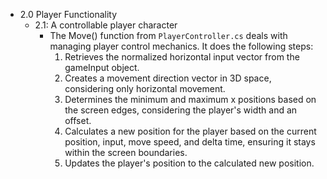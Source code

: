 * 2.0 Player Functionality
  * 2.1: A controllable player character
    * The Move() function from `PlayerController.cs` deals with managing player control mechanics. It does the following steps:
       1. Retrieves the normalized horizontal input vector from the gameInput object.
       2. Creates a movement direction vector in 3D space, considering only horizontal movement.
       3. Determines the minimum and maximum x positions based on the screen edges, considering the player's width and an offset.
       4. Calculates a new position for the player based on the current position, input, move speed, and delta time, ensuring it stays within the screen boundaries.
       5.  Updates the player's position to the calculated new position.
      
